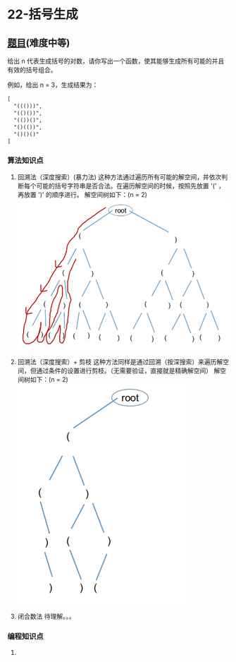 # 22-括号生成

## [题目](https://leetcode-cn.com/problems/generate-parentheses/)(难度中等)

给出 n 代表生成括号的对数，请你写出一个函数，使其能够生成所有可能的并且有效的括号组合。

例如，给出 n = 3，生成结果为：

```
[
  "((()))",
  "(()())",
  "(())()",
  "()(())",
  "()()()"
]
```

### 算法知识点
1. 回溯法（深度搜索）(暴力法)
这种方法通过遍历所有可能的解空间，并依次判断每个可能的括号字符串是否合法。在遍历解空间的时候，按照先放置 '(' ，再放置 ')' 的顺序进行。
解空间树如下：(n = 2)
![图片](./assets/sendpix3.jpg)

2. 回溯法（深度搜索）+ 剪枝
这种方法同样是通过回溯（按深搜索）来遍历解空间，但通过条件的设置进行剪枝。（无需要验证，直接就是精确解空间）
解空间树如下：(n = 2)
![图片](./assets/sendpix4.jpg)

3. 闭合数法
待理解。。。

### 编程知识点
1. 